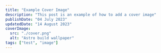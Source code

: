 ```yaml
---
title: "Example Cover Image"
description: "This post is an example of how to add a cover image"
publishDate: "04 July 2023"
updatedDate: "14 August 2023"
coverImage:
  src: "./cover.png"
  alt: "Astro build wallpaper"
tags: ["test", "image"]
---
```

